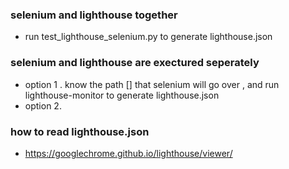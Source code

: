 ### selenium and lighthouse together ###
- run test_lighthouse_selenium.py to generate lighthouse.json
### selenium and lighthouse are exectured seperately ###
- option 1 . know the path [] that selenium will go over , and run lighthouse-monitor to generate lighthouse.json
- option 2.
### how to read lighthouse.json 
- https://googlechrome.github.io/lighthouse/viewer/
